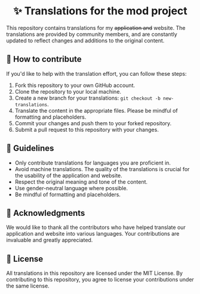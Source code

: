<h1 align="center">
    ✨ Translations for the mod project
</h1>

This repository contains translations for my ~~application and~~ website. The translations are provided by community members, and are constantly updated to reflect changes and additions to the original content.

## 📁 How to contribute
If you'd like to help with the translation effort, you can follow these steps:

1. Fork this repository to your own GitHub account.
2. Clone the repository to your local machine.
3. Create a new branch for your translations: `git checkout -b new-translations`.
4. Translate the content in the appropriate files. Please be mindful of formatting and placeholders.
5. Commit your changes and push them to your forked repository.
6. Submit a pull request to this repository with your changes.

## 📝 Guidelines
- Only contribute translations for languages you are proficient in.
- Avoid machine translations. The quality of the translations is crucial for the usability of the application and website.
- Respect the original meaning and tone of the content.
- Use gender-neutral language where possible.
- Be mindful of formatting and placeholders.

## 💙 Acknowledgments
We would like to thank all the contributors who have helped translate our application and website into various languages. Your contributions are invaluable and greatly appreciated.

## 🔑 License
All translations in this repository are licensed under the MIT License. By contributing to this repository, you agree to license your contributions under the same license.
